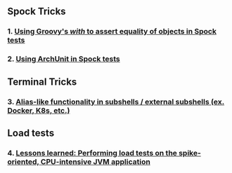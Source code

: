 ## Spock Tricks

### 1. [Using Groovy's *with* to assert equality of objects in Spock tests](./content/spock_use_with_assert.md)
### 2. [Using ArchUnit in Spock tests](./content/spock_with_archunit.md)

## Terminal Tricks
### 3. [Alias-like functionality in subshells / external subshells (ex. Docker, K8s, etc.)](./content/kind_of_aliases_in_subshell.md)

## Load tests
### 4. [Lessons learned: Performing load tests on the spike-oriented, CPU-intensive JVM application](/github/workspace/_site/content//hpa_problems_heavy_traffic.html)
